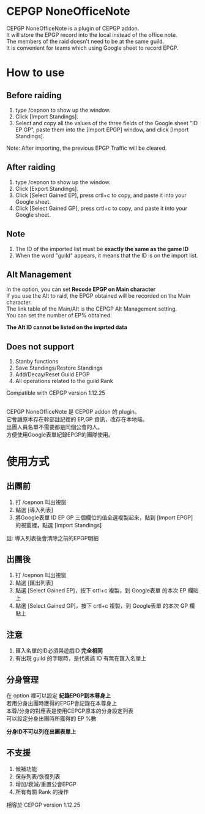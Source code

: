 # CEPGP NoneOfficeNote

CEPGP NoneOfficeNote is a plugin of CEPGP addon.\
It will store the EPGP record into the local instead of the office note.\
The members of the raid doesn't need to be at the same guild.\
It is convenient for teams which using Google sheet to record EPGP.

# How to use
## Before raiding
1. type /cepnon to show up the window.
2. Click [Import Standings].
3. Select and copy all the values of the three fields of the Google sheet "ID EP GP", paste them into the [Import EPGP] window, and click [Import Standings].

Note: After importing, the previous EPGP Traffic will be cleared.

## After raiding
1. type /cepnon to show up the window.
2. Click [Export Standings]. 
3. Click [Select Gained EP], press crtl+c to copy, and paste it into your Google sheet.
4. Click [Select Gained GP], press crtl+c to copy, and paste it into your Google sheet.

## Note
1. The ID of the imported list must be **exactly the same as the game ID**
2. When the word "guild" appears, it means that the ID is on the import list.

## Alt Management
In the option, you can set **Recode EPGP on Main character**\
If you use the Alt to raid, the EPGP obtained will be recorded on the Main character.\
The link table of the Main/Alt is the CEPGP Alt Management setting.\
You can set the number of EP% obtained.

**The Alt ID cannot be listed on the imprted data**

## Does not support
1. Stanby functions
2. Save Standings/Restore Standings
3. Add/Decay/Reset Guild EPGP
4. All operations related to the guild Rank

Compatible with CEPGP version 1.12.25

##

CEPGP NoneOfficeNote 是 CEPGP addon 的 plugin。\
它會讓原本存在幹部註記裡的 EP,GP 資訊，改存在本地端。\
出團人員名單不需要都是同個公會的人。\
方便使用Google表單紀錄EPGP的團隊使用。

# 使用方式
## 出團前
1. 打 /cepnon 叫出視窗
2. 點選 [導入列表] 
3. 將Google表單 ID EP GP 三個欄位的值全選複製起來，貼到 [Import EPGP] 的視窗裡，點選 [Import Standings]

註: 導入列表後會清除之前的EPGP明細

## 出團後
1. 打 /cepnon 叫出視窗
2. 點選 [匯出列表]
3. 點選 [Select Gained EP]，按下 crtl+c 複製，到 Google表單 的本次 EP 欄貼上
4. 點選 [Select Gained GP]，按下 crtl+c 複製，到 Google表單 的本次 GP 欄貼上

## 注意
1. 匯入名單的ID必須與遊戲ID **完全相同**
2. 有出現 guild 的字眼時，是代表該 ID 有無在匯入名單上

## 分身管理
在 option 裡可以設定 **紀錄EPGP到本尊身上**\
若用分身出團時獲得的EPGP會記錄在本尊身上\
本尊/分身的對應表是使用CEPGP原本的分身設定列表\
可以設定分身出團時所獲得的 EP %數

**分身ID不可以列在出團表單上**

## 不支援
1. 候補功能
2. 保存列表/恢復列表
3. 增加/衰減/重置公會EPGP
4. 所有有關 Rank 的操作

相容於 CEPGP version 1.12.25
